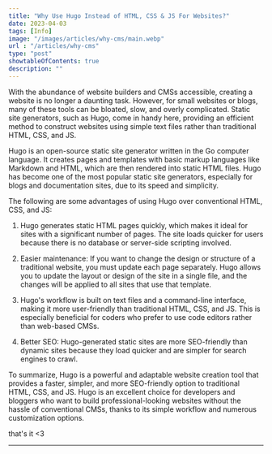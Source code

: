 ```yaml
---
title: "Why Use Hugo Instead of HTML, CSS & JS For Websites?"
date: 2023-04-03
tags: [Info]
image: "/images/articles/why-cms/main.webp"
url : "/articles/why-cms"
type: "post"
showtableOfContents: true
description: ""
---
```


With the abundance of website builders and CMSs accessible, creating a website is no longer a daunting task. However, for small websites or blogs, many of these tools can be bloated, slow, and overly complicated. Static site generators, such as Hugo, come in handy here, providing an efficient method to construct websites using simple text files rather than traditional HTML, CSS, and JS.

Hugo is an open-source static site generator written in the Go computer language. It creates pages and templates with basic markup languages like Markdown and HTML, which are then rendered into static HTML files. Hugo has become one of the most popular static site generators, especially for blogs and documentation sites, due to its speed and simplicity.

The following are some advantages of using Hugo over conventional HTML, CSS, and JS:

1. Hugo generates static HTML pages quickly, which makes it ideal for sites with a significant number of pages. The site loads quicker for users because there is no database or server-side scripting involved.

2. Easier maintenance: If you want to change the design or structure of a traditional website, you must update each page separately. Hugo allows you to update the layout or design of the site in a single file, and the changes will be applied to all sites that use that template.

3. Hugo's workflow is built on text files and a command-line interface, making it more user-friendly than traditional HTML, CSS, and JS. This is especially beneficial for coders who prefer to use code editors rather than web-based CMSs.

4. Better SEO: Hugo-generated static sites are more SEO-friendly than dynamic sites because they load quicker and are simpler for search engines to crawl.

To summarize, Hugo is a powerful and adaptable website creation tool that provides a faster, simpler, and more SEO-friendly option to traditional HTML, CSS, and JS. Hugo is an excellent choice for developers and bloggers who want to build professional-looking websites without the hassle of conventional CMSs, thanks to its simple workflow and numerous customization options.

that's it <3

---

  